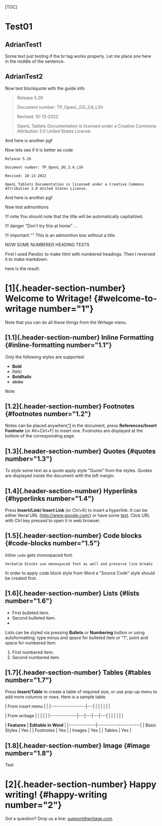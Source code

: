 [TOC]

# Test01

## AdrianTest1

Some text just testing if the br tag works properly. Let me place one here <br> in the middle of the sentence.

## AdrianTest2

Now test blockquote with the guide info

> Release 5.26
>
> Document number: TP_OpenL_DG_3.6_LSh
> 
> Revised: 10-13-2022
> 
> OpenL Tablets Documentation is licensed under a Creative Commons Attribution 3.0 United States License.

And here is another pgf

Now lets see if it is better as code

```
Release 5.26

Document number: TP_OpenL_DG_3.6_LSh

Revised: 10-13-2022

OpenL Tablets Documentation is licensed under a Creative Commons Attribution 3.0 United States License.
```

And here is another pgf

Now test admonitions

!!! note
    You should note that the title will be automatically capitalized.

!!! danger "Don't try this at home"
    ...
    
!!! important ""
    This is an admonition box without a title.
    
    
 NOW SOME NUMBERED HEADING TESTS
 
 First I used Pandoc to make html with numbered headings. Then I reversed it to make markdown.
 
 here is the result:
 
 # [1]{.header-section-number} Welcome to Writage! {#welcome-to-writage number="1"}

Note that you can do all these things from the Writage menu.

## [1.1]{.header-section-number} Inline Formatting {#inline-formatting number="1.1"}

Only the following styles are supported:

-   **Bold**
-   *Italic*
-   **BoldItalic**
-   ~~strike~~

Note

## [1.2]{.header-section-number} Footnotes {#footnotes number="1.2"}

Notes can be placed anywhere[\^1](Yes,%20right%20here.) in the document,
press **References/Insert Footnote** (or Alt+Ctrl+F) to insert one.
Footnotes are displayed at the bottom of the corresponding page.

## [1.3]{.header-section-number} Quotes {#quotes number="1.3"}

To style some text as a quote apply style "Quote" from the styles.
Quotes are displayed inside the document with the left margin.

## [1.4]{.header-section-number} Hyperlinks {#hyperlinks number="1.4"}

Press **Insert/Link/ Insert Link** (or Ctrl+K) to insert a hyperlink. It
can be either literal URL (<http://www.google.com/>) or have some
[text](http://www.google.com/). Click URL with Ctrl key pressed to open
it in web browser.

## [1.5]{.header-section-number} Code blocks {#code-blocks number="1.5"}

Inline `code` gets monospaced font.

`Verbatim blocks use monospaced font as well and preserve line breaks`

In order to apply code block style from Word a "Source Code" style
should be created first.

## [1.6]{.header-section-number} Lists {#lists number="1.6"}

-   First bulleted item.
-   Second bulleted item.
-   

Lists can be styled via pressing **Bullets** or **Numbering** button or
using autoformatting: type minus and space for bulleted item or "1",
point and space for numbered item.

1.  First numbered item.
2.  Second numbered item.

## [1.7]{.header-section-number} Tables {#tables number="1.7"}

Press **Insert/Table** to create a table of required size, or use pop-up
menu to add more columns or rows. Here is a sample table.

\| From insert menu \| \| \|\-\-\-\-\-\-\-\-\-\-\-\-\-\-\-\-\--\|\-\--\|
\| \| \| \| \| \|

\| From writage \| \| \| \| \|
\|\-\-\-\-\-\-\-\-\-\-\-\-\--\|\-\--\|\-\--\|\-\--\|\-\--\| \| \| \| \|
\| \|

\| **Features** \| **Editable in Word** \|
\|\-\-\-\-\-\-\-\-\-\-\-\-\--\|\-\-\-\-\-\-\-\-\-\-\-\-\-\-\-\-\-\-\-\-\--\|
\| Basic Styles \| Yes \| \| Footnotes \| Yes \| \| Images \| Yes \| \|
Tables \| Yes \|

## [1.8]{.header-section-number} Image {#image number="1.8"}

Test

# [2]{.header-section-number} Happy writing! {#happy-writing number="2"}

Got a question? Drop us a line: <support@writage.com>.

